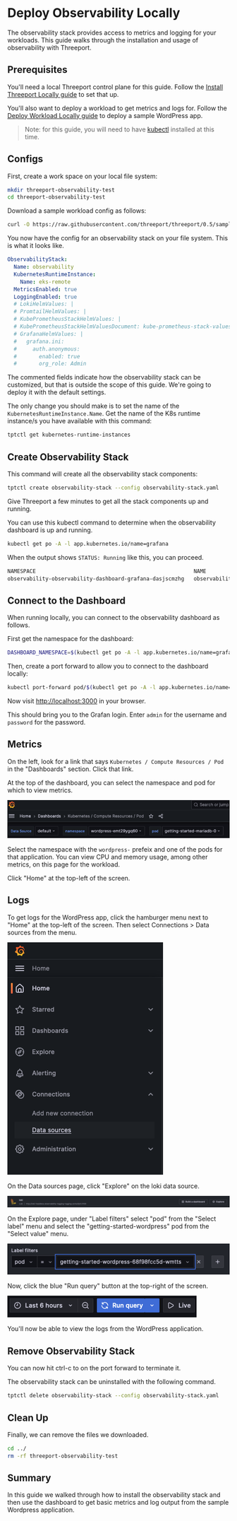 # Deploy Observability Locally

The observability stack provides access to metrics and logging for your
workloads.  This guide walks through the installation and usage of observability
with Threeport.

## Prerequisites

You'll need a local Threeport control plane for this guide.  Follow the [Install
Threeport Locally guide](../install/install-threeport-local.md) to set that up.

You'll also want to deploy a workload to get metrics and logs for.  Follow the
[Deploy Workload Locally guide](../workloads/deploy-workload-local.md) to deploy
a sample WordPress app.

> Note: for this guide, you will need to have
> [kubectl](https://kubernetes.io/docs/tasks/tools/#kubectl) installed at this time.

## Configs

First, create a work space on your local file system:

```bash
mkdir threeport-observability-test
cd threeport-observability-test
```

Download a sample workload config as follows:

```bash
curl -O https://raw.githubusercontent.com/threeport/threeport/0.5/samples/observability/observability-stack.yaml
```

You now have the config for an observability stack on your file system.  This is
what it looks like.

```yaml
ObservabilityStack:
  Name: observability
  KubernetesRuntimeInstance:
    Name: eks-remote
  MetricsEnabled: true
  LoggingEnabled: true
  # LokiHelmValues: |
  # PromtailHelmValues: |
  # KubePrometheusStackHelmValues: |
  # KubePrometheusStackHelmValuesDocument: kube-prometheus-stack-values.yaml
  # GrafanaHelmValues: |
  #   grafana.ini:
  #     auth.anonymous:
  #       enabled: true
  #       org_role: Admin
```

The commented fields indicate how the observability stack can be customized, but
that is outside the scope of this guide.  We're going to deploy it with the
default settings.

The only change you should make is to set the name of the
`KubernetesRuntimeInstance.Name`.  Get the name of the K8s runtime instance/s you
have available with this command:

```bash
tptctl get kubernetes-runtime-instances
```

## Create Observability Stack

This command will create all the observability stack components:

```bash
tptctl create observability-stack --config observability-stack.yaml
```

Give Threeport a few minutes to get all the stack components up and running.

You can use this kubectl command to determine when the observability dashboard
is up and running.

```bash
kubectl get po -A -l app.kubernetes.io/name=grafana
```

When the output shows `STATUS: Running` like this, you can proceed.

```bash
NAMESPACE                                                  NAME                                                              READY   STATUS    RESTARTS   AGE
observability-observability-dashboard-grafana-dasjscmzhg   observability-observability-dashboard-grafana-release-6bf4ppg8g   3/3     Running   0          2m55s
```

## Connect to the Dashboard

When running locally, you can connect to the observability dashboard as follows.

First get the namespace for the dashboard:

```bash
DASHBOARD_NAMESPACE=$(kubectl get po -A -l app.kubernetes.io/name=grafana -o=jsonpath='{.items[0].metadata.namespace}')
```

Then, create a port forward to allow you to connect to the dashboard locally:

```bash
kubectl port-forward pod/$(kubectl get po -A -l app.kubernetes.io/name=grafana -o=jsonpath='{.items[0].metadata.name}') 3000:3000 -n $DASHBOARD_NAMESPACE
```

Now visit [http://localhost:3000](http://localhost:3000) in your browser.

This should bring you to the Grafan login.  Enter `admin` for the username and
`password` for the password.

## Metrics

On the left, look for a link that says `Kubernetes / Compute Resources / Pod`
in the "Dashboards" section.  Click that link.

At the top of the dashboard, you can select the namespace and pod for which to
view metrics.

![WordPress Metrics](../img/grafana-wordpress-pods.png)

Select the namespace with the `wordpress-` prefeix and one of the pods for that
application.  You can view CPU and memory usage, among other metrics, on this
page for the workload.

Click "Home" at the top-left of the screen.

## Logs

To get logs for the WordPress app, click the hamburger menu next to "Home" at
the top-left of the screen.  Then select Connections > Data sources from the
menu.

![Grafana Menu](../img/grafana-menu.png)

On the Data sources page, click "Explore" on the loki data source.

![Loki Data Source](../img/loki-data-source.png)

On the Explore page, under "Label filters" select "pod" from the "Select label"
menu and select the "getting-started-wordpress" pod from the "Select value"
menu.

![WordPress Pod Log Filter](../img/wordpress-pod-log-filter.png)

Now, click the blue "Run query" button at the top-right of the screen.

![Grafana Run Query](../img/grafana-run-query.png)

You'll now be able to view the logs from the WordPress application.

## Remove Observability Stack

You can now hit ctrl-c to on the port forward to terminate it.

The observability stack can be uninstalled with the following command.

```bash
tptctl delete observability-stack --config observability-stack.yaml
```

## Clean Up

Finally, we can remove the files we downloaded.

```bash
cd ../
rm -rf threeport-observability-test
```

## Summary

In this guide we walked through how to install the observability stack and then
use the dashboard to get basic metrics and log output from the sample Wordpress
application.

